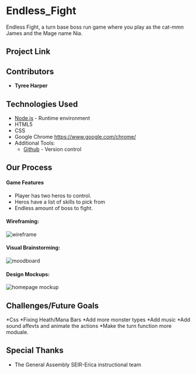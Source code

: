 # Endless_Fight
Endless Fight, a turn base boss run game where you play  as the cat-mmn James and the Mage name Nia. 

## Project Link
### 


## Contributors
* **Tyree Harper** 


## Technologies Used
* [Node.js](https://nodejs.org/en/) - Runtime environment
* HTML5
* CSS
* Google Chrome https://www.google.com/chrome/ 
* Additional Tools: 
  * [Github](https://github.com/) - Version control
    
   
## Our Process

#### Game Features
* Player has two heros to control.
* Heros have a list of skills to pick from
* Endless amount of boss to fight.


#### Wireframing:
![wireframe](https://imgur.com/58jM6JP "Wireframe")

#### Visual Brainstorming:
![moodboard](https://i.imgur.com/hiojRYP.jpg "moodboard")

#### Design Mockups:
![homepage mockup](https://imgur.com/4r4Te9D "Battle")


## Challenges/Future Goals
*Css
*Fixing Heath/Mana Bars
*Add more monster types
*Add music
*Add sound affevts and animate the actions
*Make the turn function more moduale.


## Special Thanks
* The General Assembly SEIR-Erica instructional team
